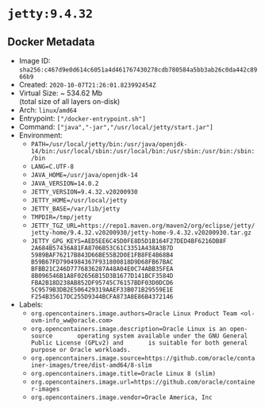 # `jetty:9.4.32`

## Docker Metadata

- Image ID: `sha256:c467d9e0d614c6051a4d461767430278cdb780584a5bb3ab26c0da442c8966b9`
- Created: `2020-10-07T21:26:01.823992454Z`
- Virtual Size: ~ 534.62 Mb  
  (total size of all layers on-disk)
- Arch: `linux`/`amd64`
- Entrypoint: `["/docker-entrypoint.sh"]`
- Command: `["java","-jar","/usr/local/jetty/start.jar"]`
- Environment:
  - `PATH=/usr/local/jetty/bin:/usr/java/openjdk-14/bin:/usr/local/sbin:/usr/local/bin:/usr/sbin:/usr/bin:/sbin:/bin`
  - `LANG=C.UTF-8`
  - `JAVA_HOME=/usr/java/openjdk-14`
  - `JAVA_VERSION=14.0.2`
  - `JETTY_VERSION=9.4.32.v20200930`
  - `JETTY_HOME=/usr/local/jetty`
  - `JETTY_BASE=/var/lib/jetty`
  - `TMPDIR=/tmp/jetty`
  - `JETTY_TGZ_URL=https://repo1.maven.org/maven2/org/eclipse/jetty/jetty-home/9.4.32.v20200930/jetty-home-9.4.32.v20200930.tar.gz`
  - `JETTY_GPG_KEYS=AED5EE6C45D0FE8D5D1B164F27DED4BF6216DB8F 	2A684B57436A81FA8706B53C61C3351A438A3B7D 	5989BAF76217B843D66BE55B2D0E1FB8FE4B68B4 	B59B67FD7904984367F931800818D9D68FB67BAC 	BFBB21C246D7776836287A48A04E0C74ABB35FEA 	8B096546B1A8F02656B15D3B1677D141BCF3584D 	FBA2B18D238AB852DF95745C76157BDF03D0DCD6 	5C9579B3DB2E506429319AAEF33B071B29559E1E 	F254B35617DC255D9344BCFA873A8E86B4372146`
- Labels:
  - `org.opencontainers.image.authors=Oracle Linux Product Team <ol-ovm-info_ww@oracle.com>`
  - `org.opencontainers.image.description=Oracle Linux is an open-source       operating system available under the GNU General Public License (GPLv2) and       is suitable for both general purpose or Oracle workloads.`
  - `org.opencontainers.image.source=https://github.com/oracle/container-images/tree/dist-amd64/8-slim`
  - `org.opencontainers.image.title=Oracle Linux 8 (slim)`
  - `org.opencontainers.image.url=https://github.com/oracle/container-images`
  - `org.opencontainers.image.vendor=Oracle America, Inc`
